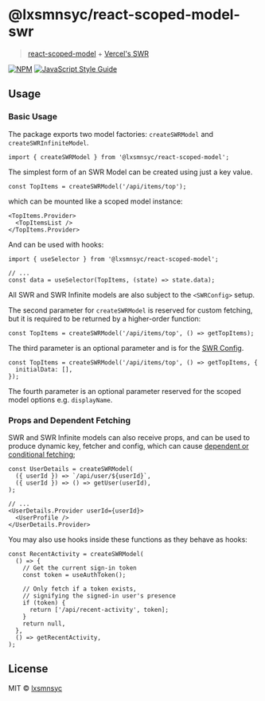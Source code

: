 # @lxsmnsyc/react-scoped-model-swr

> [react-scoped-model](https://github.com/lxsmnsyc/scoped-model) + [Vercel's SWR](https://swr.vercel.app/)

[![NPM](https://img.shields.io/npm/v/@lxsmnsyc/react-scoped-model-swr.svg)](https://www.npmjs.com/package/@lxsmnsyc/react-scoped-model-swr) [![JavaScript Style Guide](https://img.shields.io/badge/code_style-standard-brightgreen.svg)](https://standardjs.com)

## Usage

### Basic Usage

The package exports two model factories: `createSWRModel` and `createSWRInfiniteModel`.

```tsx
import { createSWRModel } from '@lxsmnsyc/react-scoped-model';
```

The simplest form of an SWR Model can be created using just a key value.

```tsx
const TopItems = createSWRModel('/api/items/top');
```

which can be mounted like a scoped model instance:

```tsx
<TopItems.Provider>
  <TopItemsList />
</TopItems.Provider>
```

And can be used with hooks:

```tsx
import { useSelector } from '@lxsmnsyc/react-scoped-model';

// ...
const data = useSelector(TopItems, (state) => state.data);
```

All SWR and SWR Infinite models are also subject to the `<SWRConfig>` setup.

The second parameter for `createSWRModel` is reserved for custom fetching, but it is required to be returned by a higher-order function:

```tsx
const TopItems = createSWRModel('/api/items/top', () => getTopItems);
```

The third parameter is an optional parameter and is for the [SWR Config](https://swr.vercel.app/docs/options).

```tsx
const TopItems = createSWRModel('/api/items/top', () => getTopItems, {
  initialData: [],
});
```

The fourth parameter is an optional parameter reserved for the scoped model options e.g. `displayName`.

### Props and Dependent Fetching

SWR and SWR Infinite models can also receive props, and can be used to produce dynamic key, fetcher and config, which can cause [dependent or conditional fetching](https://swr.vercel.app/docs/conditional-fetching);

```tsx
const UserDetails = createSWRModel(
  ({ userId }) => `/api/user/${userId}`,
  ({ userId }) => () => getUser(userId),
);

// ...
<UserDetails.Provider userId={userId}>
  <UserProfile />
</UserDetails.Provider>
```

You may also use hooks inside these functions as they behave as hooks:

```tsx
const RecentActivity = createSWRModel(
  () => {
    // Get the current sign-in token
    const token = useAuthToken();

    // Only fetch if a token exists,
    // signifying the signed-in user's presence
    if (token) {
      return ['/api/recent-activity', token];
    }
    return null,
  },
  () => getRecentActivity,
);
```

## License

MIT © [lxsmnsyc](https://github.com/lxsmnsyc)
